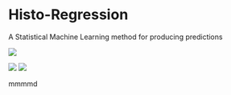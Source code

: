 # Histo-Regression
A Statistical Machine Learning method for producing predictions

<img src="https://render.githubusercontent.com/render/math?math=\begin{cases}
          1&\text{if $n=0$}\\
          |C_{n-1}| \times 2&\text{otherwise}
\end{cases}">

<img src="https://render.githubusercontent.com/render/math?math=\begin{cases} 1 & a\\ 2 & b\end{cases}">

<img src="https://render.githubusercontent.com/render/math?math=\begin{cases} T_{Y\in C_{1}}(Y)&X\in C_{1}\\T_{Y\in C_{2}}(Y)&X\in C_{2}\\...&...\\T_{Y\in C_{i}}(Y)&X\in C_{i}\\...&...\\T_{Y\in C_{k}}(Y)&X\in C_{k}\end{cases}">


mmmmd
